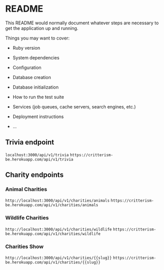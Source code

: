 # README

This README would normally document whatever steps are necessary to get the
application up and running.

Things you may want to cover:

* Ruby version

* System dependencies

* Configuration

* Database creation

* Database initialization

* How to run the test suite

* Services (job queues, cache servers, search engines, etc.)

* Deployment instructions

* ...

## Trivia endpoint ##
`localhost:3000/api/v1/trivia`
`https://critterism-be.herokuapp.com/api/v1/trivia`

## Charity endpoints ##

### Animal Charities ###
`http://localhost:3000/api/v1/charities/animals`
`https://critterism-be.herokuapp.com/api/v1/charities/animals`

### Wildlife Charities ###
`http://localhost:3000/api/v1/charities/wildlife`
`https://critterism-be.herokuapp.com/api/v1/charities/wildlife`

### Charities Show ###
`http://localhost:3000/api/v1/charities/{{slug}}`
`https://critterism-be.herokuapp.com/api/v1/charities/{{slug}}`
 
